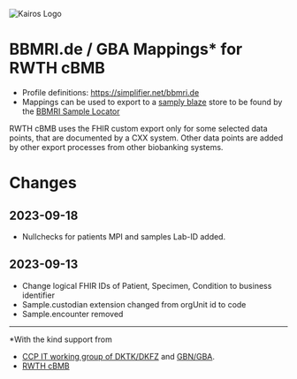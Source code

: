 ![Kairos Logo](https://www.kairos.de/app/uploads/kairos-logo-blue_iqvia.png "Kairos Logo")

BBMRI.de / GBA Mappings* for RWTH cBMB
======================================

* Profile definitions: https://simplifier.net/bbmri.de
* Mappings can be used to export to a [samply blaze](https://github.com/samply/blaze) store
  to be found by the [BBMRI Sample Locator](https://samplelocator.bbmri.de)

RWTH cBMB uses the FHIR custom export only for some selected data points, that are documented by a CXX system.
Other data points are added by other export processes from other biobanking systems.

# Changes

## 2023-09-18

* Nullchecks for patients MPI and samples Lab-ID added.

## 2023-09-13

* Change logical FHIR IDs of Patient, Specimen, Condition to business identifier
* Sample.custodian extension changed from orgUnit id to code
* Sample.encounter removed

---
*With the kind support from

* [CCP IT working group of DKTK/DKFZ](https://dktk.dkfz.de/en/clinical-platform/working-groups-partners/ccp-it)
  and [GBN/GBA](https://www.bbmri.de/).
* [RWTH cBMB](https://www.cbmb.ukaachen.de)


